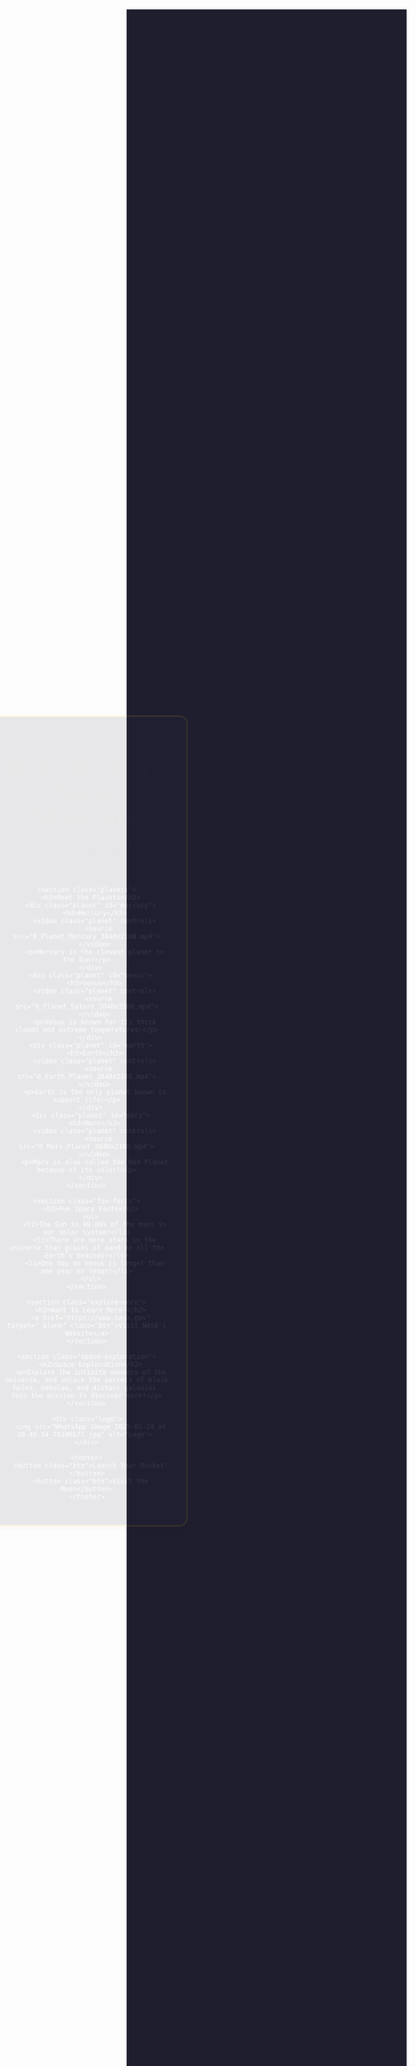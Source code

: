 <!DOCTYPE html>
<html lang="en">
<head>
  <meta charset="UTF-8">
  <meta name="viewport" content="width=device-width, initial-scale=1.0">
  <title>Space Adventure - Explore the Universe!</title>

  <style>
    
    * {
      margin: 0;
      padding: 0;
      box-sizing: border-box;
    }


    body {
      margin-top: 300px;
      font-family: 'Arial', sans-serif;
      background-color: #1e1e2f; 
      color: white;
      display: flex;
      justify-content: center;
      align-items: center;
      flex-direction: column;
      height: 100vh;
      text-align: center;
      overflow-x: hidden;
    }


    .space-container {
      background-color: #2e2e45;
      border-radius: 15px;
      padding: 30px;
      box-shadow: 0 4px 8px rgba(0, 0, 0, 0.2);
      width: 90%;
      max-width: 1000px;
      border: 3px solid #ffcc00; 
      animation: slideIn 1s ease-out;
    }

    header {
      margin-bottom: 20px;
    }

    h1 {
      color: #ffcc00; 
      font-size: 2.5rem;
      animation: fadeIn 1.5s ease-out;
    }

    p {
      font-size: 1.2rem;
      color: #dcdcdc;
      animation: fadeIn 2s ease-out;
    }

    .planets {
      display: flex;
      justify-content: space-around;
      margin-top: 20px;
      flex-wrap: wrap; 
    }

    .planet {
      background-color: #3e3e5c;
      padding: 15px;
      border-radius: 10px;
      width: 150px;
      text-align: center;
      transition: transform 0.3s ease-in-out;
      animation: planetFadeIn 2s ease-in-out;
      margin: 10px;
    }

    .planet video {
      width: 100%;
      height: auto;
      border-radius: 10px;
      margin-bottom: 10px;
    }

    .planet:hover {
      transform: scale(1.1);
      background-color: #ff6347;
    }

    h3 {
      color: #ffcc00;
      font-size: 1.5rem;
    }

    .fun-facts {
      margin-top: 30px;
      background-color: #3e3e5c;
      padding: 20px;
      border-radius: 10px;
      animation: fadeIn 2s ease-out;
    }

    ul {
      list-style-type: none;
      font-size: 1.2rem;
      color: #dcdcdc;
      padding-left: 0;
    }

    .explore-more {
      margin-top: 30px;
    }

    .explore-more .btn {
      background-color: #ffcc00;
      padding: 12px 25px;
      font-size: 1.3rem;
      color: #333;
      border: none;
      border-radius: 5px;
      cursor: pointer;
      text-decoration: none;
      display: inline-block;
    }

    .explore-more .btn:hover {
      background-color: #ff6347;
    }

    footer button {
      background-color: #ff6347;
      color: white;
      border: none;
      padding: 12px 25px;
      font-size: 1.2rem;
      border-radius: 5px;
      cursor: pointer;
      margin-top: 20px;
      transition: background-color 0.3s;
    }

    footer button:hover {
      background-color: #ff4500;
    }

    .logo {
      margin-top: 40px;
      padding: 10px;
    }

    .logo img {
      width: 150px;
      height: auto;
      animation: logoAnimation 2s ease-out;
    }

    @keyframes fadeIn {
      0% {
        opacity: 0;
        transform: translateY(-20px);
      }
      100% {
        opacity: 1;
        transform: translateY(0);
      }
    }

    @keyframes slideIn {
      0% {
        opacity: 0;
        transform: translateX(-100%);
      }
      100% {
        opacity: 1;
        transform: translateX(0);
      }
    }

    @keyframes planetFadeIn {
      0% {
        opacity: 0;
        transform: scale(0.8);
      }
      100% {
        opacity: 1;
        transform: scale(1);
      }
    }

    @keyframes logoAnimation {
      0% {
        opacity: 0;
        transform: scale(0.5);
      }
      100% {
        opacity: 1;
        transform: scale(1);
      }
    }

    @keyframes fadeInUp {
      0% {
        opacity: 0;
        transform: translateY(20px);
      }
      100% {
        opacity: 1;
        transform: translateY(0);
      }
    }
  </style>
</head>
<body>
  <div class="space-container">
    <header>
      <h1>Welcome to the Space Adventure!</h1>
      <p>Let's explore the stars, planets, and galaxies together!</p>
    </header>

    <section class="planets">
      <h2>Meet the Planets</h2>
      <div class="planet" id="mercury">
        <h3>Mercury</h3>
        <video class="planet" controls>
          <source src="0_Planet_Mercury_3840x2160.mp4">
        </video>
        <p>Mercury is the closest planet to the Sun!</p>
      </div>
      <div class="planet" id="venus">
        <h3>Venus</h3>
        <video class="planet" controls>
          <source src="0_Planet_Saturn_3840x2160.mp4">
        </video>
        <p>Venus is known for its thick clouds and extreme temperatures!</p>
      </div>
      <div class="planet" id="earth">
        <h3>Earth</h3>
        <video class="planet" controls>
          <source src="0_Earth_Planet_3840x2160.mp4">
        </video>
        <p>Earth is the only planet known to support life!</p>
      </div>
      <div class="planet" id="mars">
        <h3>Mars</h3>
        <video class="planet" controls>
          <source src="0_Mars_Planet_3840x2160.mp4">
        </video>
        <p>Mars is also called the Red Planet because of its color!</p>
      </div>
    </section>

    <section class="fun-facts">
      <h2>Fun Space Facts</h2>
      <ul>
        <li>The Sun is 99.86% of the mass in our solar system!</li>
        <li>There are more stars in the universe than grains of sand on all the Earth’s beaches!</li>
        <li>One day on Venus is longer than one year on Venus!</li>
      </ul>
    </section>

    <section class="explore-more">
      <h2>Want to Learn More?</h2>
      <a href="https://www.nasa.gov" target="_blank" class="btn">Visit NASA's Website</a>
    </section>

    <section class="space-exploration">
      <h2>Space Exploration</h2>
      <p>Explore the infinite wonders of the universe, and unlock the secrets of black holes, nebulae, and distant galaxies. Join the mission to discover more!</p>
    </section>

    <div class="logo">
      <img src="WhatsApp Image 2025-01-24 at 20.49.54_75196b71.jpg" alt="Logo"> 
    </div>

    <footer>
      <button class="btn">Launch Your Rocket!</button>
      <button class="btn">Visit the Moon</button>
    </footer>
  </div>
</body>
</html>
